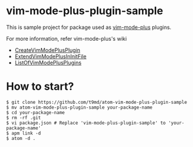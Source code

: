 # vim-mode-plus-plugin-sample

This is sample project for package used as [vim-mode-plus](https://atom.io/packages/vim-mode-plus) plugins.

For more information, refer vim-mode-plus's wiki
- [CreateVimModePlusPlugin](https://github.com/t9md/atom-vim-mode-plus/wiki/CreateVimModePlusPlugin)
- [ExtendVimModePlusInInitFile](https://github.com/t9md/atom-vim-mode-plus/wiki/ExtendVimModePlusInInitFile)
- [ListOfVimModePlusPlugins](https://github.com/t9md/atom-vim-mode-plus/wiki/ListOfVimModePlusPlugins)

# How to start?

```
$ git clone https://github.com/t9md/atom-vim-mode-plus-plugin-sample
$ mv atom-vim-mode-plus-plugin-sample your-package-name
$ cd your-package-name
$ rm -rf .git
$ vi package.json # Replace 'vim-mode-plus-plugin-sample' to 'your-package-name'
$ apm link -d
$ atom -d .
```
